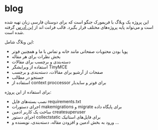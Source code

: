 # blog
<p>
این پروژه یک وبلاگ با فریمورک جنگو است که برای دوستان فارسی زبان تهیه شده است و می‌تواند پایه پروژه‌های مختلف قرار بگیرد. قالب فرانت اند از
    <a href="https://bootstrapious.com/p/bootstrap-blog">این آدرس</a>
    گرفته شده است.
</p>
<p>
این وبلاگ شامل:
    <ul>
        <li>
            پویا بودن محتویات صفحاتی مانند خانه و تماس با ما و همچنین فوتر
        </li>
        <li>
            بخش نظرات برای هر مقاله
        </li>
        <li>
            دسته‌بندی و برچسب برای مقالات
        </li>
        <li>
            استفاده از ویرایشگر TinyMCE
        </li>
        <li>
            صفحات از آرشیو برای مقالات، دسته‌بندی و برچسب
        </li>
        <li>
            جستجو در مطالب
        </li>
        <li>
            استفاده از context proccessor برای فوتر و سایدبار
        </li>
    </ul>
</p>
<p>
برای استفاده از این پروژه:
    <ul>
        <li>
            نصب بسته‌های فایل requirements.txt
        </li>
        <li>
            اجرای دستورات makemigrations و migrate برای پایگاه داده
        </li>
        <li>
            ساخت یک کاربر ادمین createsuperuser
        </li>
        <li>
            اجرای دستور collectstatic برای فایل‌های استاتیک
        </li>
        <li>
           ورود به بخش ادمین و افزودن مقاله، دسته‌بندی، نویسنده و ...
        </li>
    </ul>
</p>

